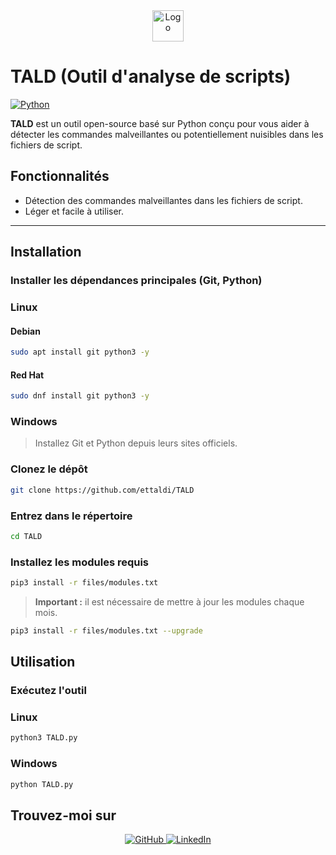 <div align="center">
  <img src="files/logo.png" alt="Logo" width="50" />
</div>

# **TALD (Outil d'analyse de scripts)**

[![Python](https://img.shields.io/badge/Python-3.x-blue?style=for-the-badge&logo=python&logoColor=white)](https://www.python.org/)

**TALD** est un outil open-source basé sur Python conçu pour vous aider à détecter les commandes malveillantes ou potentiellement nuisibles dans les fichiers de script.


## **Fonctionnalités**

-  Détection des commandes malveillantes dans les fichiers de script.
- Léger et facile à utiliser.

---


## **Installation**

### **Installer les dépendances principales (Git, Python)**

### **Linux**

#### Debian
```bash
sudo apt install git python3 -y
```

#### Red Hat
```bash
sudo dnf install git python3 -y
```

### **Windows**
> Installez Git et Python depuis leurs sites officiels.




### **Clonez le dépôt**
```bash
git clone https://github.com/ettaldi/TALD
```

### **Entrez dans le répertoire**
```bash
cd TALD
```

### **Installez les modules requis**
```bash
pip3 install -r files/modules.txt
```
> **Important :** il est nécessaire de mettre à jour les modules chaque mois.
```bash
pip3 install -r files/modules.txt --upgrade
```



## **Utilisation**

### Exécutez l'outil

### Linux
```bash
python3 TALD.py
```

### Windows
```cmd
python TALD.py
```





## **Trouvez-moi sur**

<div align="center">
  <a href="https://github.com/ettaldi" target="_blank">
    <img src="https://img.shields.io/badge/GitHub-171515?style=for-the-badge&logo=github&logoColor=white" alt="GitHub" />
  </a>
  <a href="https://www.linkedin.com/in/mohamed-rayan-ettaldi-6b7501244/" target="_blank">
    <img src="https://img.shields.io/badge/LinkedIn-0A66C2?style=for-the-badge&logo=linkedin&logoColor=white" alt="LinkedIn" />
  </a>
</div>
